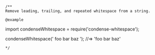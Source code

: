 ```
/**
Remove leading, trailing, and repeated whitespace from a string.

@example
```
import condenseWhitespace = require('condense-whitespace');

condenseWhitespace('  foo bar     baz ');
//=> 'foo bar baz'
```
*/
```